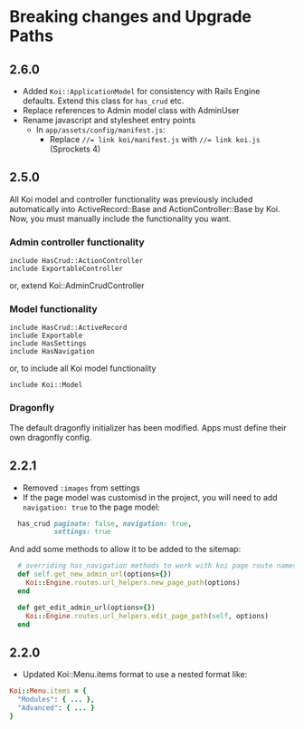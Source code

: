# Breaking changes and Upgrade Paths

## 2.6.0

 * Added `Koi::ApplicationModel` for consistency with Rails Engine defaults. Extend this class for `has_crud` etc.
 * Replace references to Admin model class with AdminUser
 * Rename javascript and stylesheet entry points
   * In `app/assets/config/manifest.js`:
     * Replace `//= link koi/manifest.js` with `//= link koi.js` (Sprockets 4)

## 2.5.0

All Koi model and controller functionality was previously included automatically into ActiveRecord::Base and 
ActionController::Base by Koi. Now, you must manually include the functionality you want. 

### Admin controller functionality

    include HasCrud::ActionController
    include ExportableController

or, extend Koi::AdminCrudController

### Model functionality

    include HasCrud::ActiveRecord
    include Exportable
    include HasSettings
    include HasNavigation

or, to include all Koi model functionality

    include Koi::Model

### Dragonfly

The default dragonfly initializer has been modified. Apps must define their own dragonfly config.

## 2.2.1

* Removed `:images` from settings
* If the page model was customisd in the project, you will need to add `navigation: true` to the page model:

```ruby
  has_crud paginate: false, navigation: true,
           settings: true
```

And add some methods to allow it to be added to the sitemap:

```ruby
  # overriding has_navigation methods to work with koi page route namespacing
  def self.get_new_admin_url(options={})
    Koi::Engine.routes.url_helpers.new_page_path(options)
  end

  def get_edit_admin_url(options={})
    Koi::Engine.routes.url_helpers.edit_page_path(self, options)
  end
```

## 2.2.0

* Updated Koi::Menu.items format to use a nested format like:

```ruby
Koi::Menu.items = {
  "Modules": { ... },
  "Advanced": { ... }
}
```

